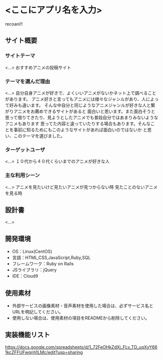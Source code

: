 # <ここにアプリ名を入力>
recoani!! 
## サイト概要
### サイトテーマ
<...>
おすすめアニメの投稿サイト
### テーマを選んだ理由
<...>
自分自身アニメが好きで、よくいいアニメがないかネット上で調べることがあります。
アニメ好きと言ってもアニメには様々なジャンルがあり、人によって好みも違います。
そんな中自分と同じようなアニメジャンルが好きな人と繋がりアニメをお薦めできるサイトがあると
面白いと思います。また面白そうと思って借りてきたり、見ようとしたアニメでも普段自分ではあまりみないようなアニメもあります
思ってた内容と違っていたりする場合もあります。そんなことを事前に知るためにもこのようなサイトがあれば面白いのではないか
と思い、このテーマを選びました。
### ターゲットユーザ
<...>
１０代から４０代くらいまでのアニメが好きな人
### 主な利用シーン
<...>
アニメを見たいけど見たいアニメが見つからない時
見たことのないアニメを見る時
## 設計書
<...>

## 開発環境
- OS：Linux(CentOS)
- 言語：HTML,CSS,JavaScript,Ruby,SQL
- フレームワーク：Ruby on Rails
- JSライブラリ：jQuery
- IDE：Cloud9

## 使用素材
- 外部サービスの画像素材・音声素材を使用した場合は、必ずサービス名とURLを明記してください。
- 使用しない場合は、使用素材の項目をREADMEから削除してください。
## 実装機能リスト
https://docs.google.com/spreadsheets/d/1_72FeOHkZdXi_FLv_TD_uqXyY661kcZFFUFwqnh1LMc/edit?usp=sharing